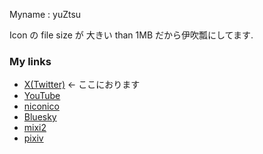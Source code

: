 Myname : yuZtsu

Icon の file size が 大きい than 1MB だから伊吹瓢にしてます.

### My links
  - [X(Twitter)](https://twitter.com/Yuzetsu_) <- ここにおります
  - [YouTube](https://youtube.com/@user-yuztsu)
  - [niconico](https://www.nicovideo.jp/user/118313486)
  - [Bluesky](https://bsky.app/profile/yuzetsu.bsky.social)
  - [mixi2](https://mixi.social/@Yuzetsu)
  - [pixiv](https://www.pixiv.net/users/76551943)
